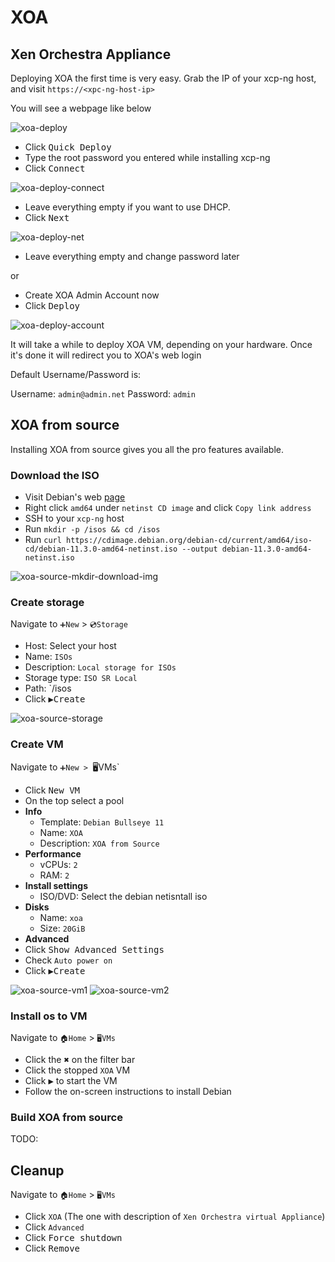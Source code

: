 # XOA

## Xen Orchestra Appliance

Deploying XOA the first time is very easy.
Grab the IP of your xcp-ng host, and visit `https://<xpc-ng-host-ip>`

You will see a webpage like below

![xoa-deploy](img/xoa-deploy.png)

- Click <kbd>Quick Deploy</kbd>
- Type the root password you entered while installing xcp-ng
- Click <kbd>Connect</kbd>

![xoa-deploy-connect](img/xoa-deploy-connect.png)

- Leave everything empty if you want to use DHCP.
- Click <kbd>Next</kbd>

![xoa-deploy-net](img/xoa-deploy-net.png)

- Leave everything empty and change password later

or

- Create XOA Admin Account now
- Click <kbd>Deploy</kbd>

![xoa-deploy-account](img/xoa-deploy-account.png)

It will take a while to deploy XOA VM, depending on your hardware.
Once it's done it will redirect you to XOA's web login

Default Username/Password is:

Username: `admin@admin.net`
Password: `admin`


## XOA from source

Installing XOA from source gives you all the pro features available.

### Download the ISO

- Visit Debian's web [page](https://www.debian.org/CD/netinst/)
- Right click `amd64` under `netinst CD image` and click `Copy link address`
- SSH to your `xcp-ng` host
- Run `mkdir -p /isos && cd /isos`
- Run `curl https://cdimage.debian.org/debian-cd/current/amd64/iso-cd/debian-11.3.0-amd64-netinst.iso --output debian-11.3.0-amd64-netinst.iso`

![xoa-source-mkdir-download-img](img/xoa-source-mkdir-download-img.png)

### Create storage

Navigate to `➕New` > `💿Storage`

- Host: Select your host
- Name: `ISOs`
- Description: `Local storage for ISOs`
- Storage type: `ISO SR Local`
- Path: `/isos
- Click <kbd>▶️Create</kbd>

![xoa-source-storage](img/xoa-source-storage.png)

### Create VM

Navigate to `➕New > `🖥️VMs`

- Click <kbd>New VM</kbd>
- On the top select a pool
- **Info**
  - Template: `Debian Bullseye 11`
  - Name: `XOA`
  - Description: `XOA from Source`
- **Performance**
  - vCPUs: `2`
  - RAM: `2`
- **Install settings**
  - ISO/DVD: Select the debian netisntall iso
- **Disks**
  - Name: `xoa`
  - Size: `20GiB`
- **Advanced**
- Click <kbd>Show Advanced Settings</kbd>
- Check `Auto power on`
- Click <kbd>▶️Create</kbd>

![xoa-source-vm1](img/xoa-source-vm1.png)
![xoa-source-vm2](img/xoa-source-vm2.png)

### Install os to VM

Navigate to `🏠Home` > `🖥️VMs`

- Click the <kbd>✖️</kbd> on the filter bar
- Click the stopped `XOA` VM
- Click <kbd>▶️</kbd> to start the VM
- Follow the on-screen instructions to install Debian

### Build XOA from source

TODO:

## Cleanup

Navigate to `🏠Home` > `🖥️VMs`

- Click `XOA` (The one with description of `Xen Orchestra virtual Appliance`)
- Click `Advanced`
- Click <kbd>Force shutdown</kbd>
- Click <kbd>Remove</kbd>
